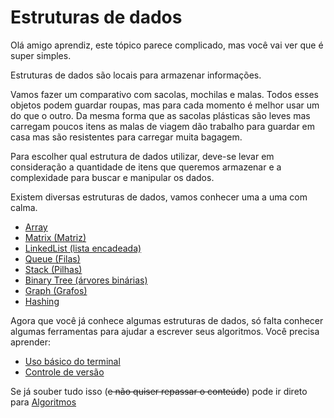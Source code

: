 # Estruturas de dados

Olá amigo aprendiz, este tópico parece complicado, mas você vai ver que é super simples. 

Estruturas de dados são locais para armazenar informações. 

Vamos fazer um comparativo com sacolas, mochilas e malas. Todos esses objetos podem guardar roupas, mas para cada momento é melhor usar um do que o outro. Da mesma forma que as sacolas plásticas são leves mas carregam poucos itens as malas de viagem dão trabalho para guardar em casa mas são resistentes para carregar muita bagagem. 

Para escolher qual estrutura de dados utilizar, deve-se levar em consideração a quantidade de itens que queremos armazenar e a complexidade para buscar e manipular os dados. 

Existem diversas estruturas de dados, vamos conhecer uma a uma com calma.

* [Array](array)
* [Matrix (Matriz)](matrix)
* [LinkedList (lista encadeada)](linkedlist)
* [Queue (Filas)](queue)
* [Stack (Pilhas)](stack)
* [Binary Tree (árvores binárias)](binarytree)
* [Graph (Grafos)](graph)
* [Hashing](hashing)

Agora que você já conhece algumas estruturas de dados, só falta conhecer algumas ferramentas para ajudar a escrever seus algoritmos. 
Você precisa aprender:
* [Uso básico do terminal](../terminal/terminal)
* [Controle de versão](../controleVersao/controleVersao)

Se já souber tudo isso (~~e não quiser repassar o conteúdo~~) pode ir direto para [Algoritmos](../algoritmos/algoritmos)
